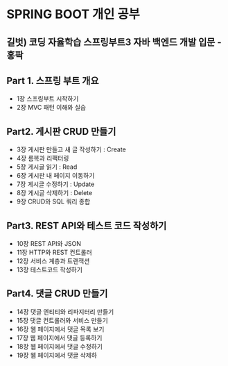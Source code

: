 SPRING BOOT 개인 공부
=============

길벗) 코딩 자율학습 스프링부트3 자바 백엔드 개발 입문 - 홍팍
-------------
Part 1. 스프링 부트 개요
-------------
  + 1장 스프링부트 시작하기
  + 2장 MVC 패턴 이해와 실습   

Part2. 게시판 CRUD 만들기
-------------
  + 3장 게시판 만들고 새 글 작성하기 : Create
  + 4장 롬복과 리팩터링   
  + 5장 게시글 읽기 : Read   
  + 6장 게시판 내 페이지 이동하기   
  + 7장 게시글 수정하기 : Update
  + 8장 게시글 삭제하기 : Delete
  + 9장 CRUD와 SQL 쿼리 종합   

Part3. REST API와 테스트 코드 작성하기
-------------
  + 10장 REST API와 JSON   
  + 11장 HTTP와 REST 컨트롤러
  + 12장 서비스 계층과 트랜잭션
  + 13장 테스트코드 작성하기   

Part4. 댓글 CRUD 만들기
-------------
  + 14장 댓글 엔티티와 리파지터리 만들기
  + 15장 댓글 컨트롤러와 서비스 만들기
  + 16장 웹 페이지에서 댓글 목록 보기
  + 17장 웹 페이지에서 댓글 등록하기
  + 18장 웹 페이지에서 댓글 수정하기
  + 19장 웹 페이지에서 댓글 삭제하
